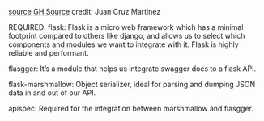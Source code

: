 [source](https://bajcmartinez.medium.com/python-flask-api-starter-kit-and-project-layout-2fe1da3a8107)
[GH Source](https://github.com/livecodestream/flask-api-starter-kit)
credit: Juan Cruz Martinez


REQUIRED:
flask: Flask is a micro web framework which has a minimal footprint compared to others like django, and allows us to select which components and modules we want to integrate with it. Flask is highly reliable and performant.

flasgger: It’s a module that helps us integrate swagger docs to a flask API.

flask-marshmallow: Object serializer, ideal for parsing and dumping JSON data in and out of our API.

apispec: Required for the integration between marshmallow and flasgger.

